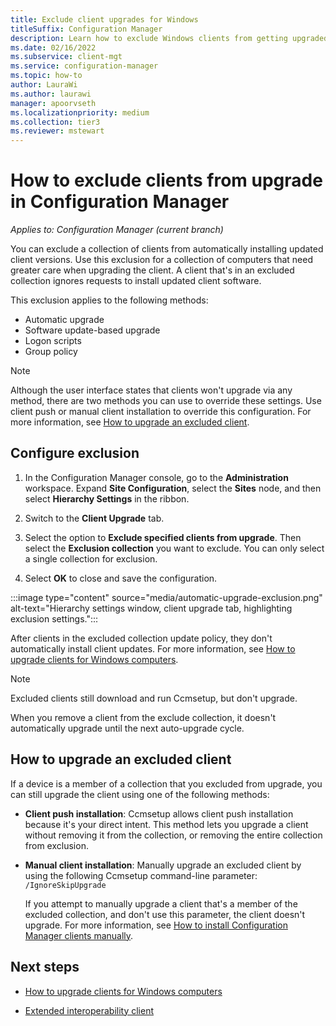 ```yaml
---
title: Exclude client upgrades for Windows
titleSuffix: Configuration Manager
description: Learn how to exclude Windows clients from getting upgraded in Configuration Manager.
ms.date: 02/16/2022
ms.subservice: client-mgt
ms.service: configuration-manager
ms.topic: how-to
author: LauraWi
ms.author: laurawi
manager: apoorvseth
ms.localizationpriority: medium
ms.collection: tier3
ms.reviewer: mstewart
---
```


# How to exclude clients from upgrade in Configuration Manager

*Applies to: Configuration Manager (current branch)*

You can exclude a collection of clients from automatically installing updated client versions. Use this exclusion for a collection of computers that need greater care when upgrading the client. A client that's in an excluded collection ignores requests to install updated client software.

This exclusion applies to the following methods:

- Automatic upgrade
- Software update-based upgrade
- Logon scripts
- Group policy

> [!NOTE]
> Although the user interface states that clients won't upgrade via any method, there are two methods you can use to override these settings. Use client push or manual client installation to override this configuration. For more information, see [How to upgrade an excluded client](#how-to-upgrade-an-excluded-client).

## Configure exclusion

1. In the Configuration Manager console, go to the **Administration** workspace. Expand **Site Configuration**, select the **Sites** node, and then select **Hierarchy Settings** in the ribbon.

2. Switch to the **Client Upgrade** tab.

3. Select the option to **Exclude specified clients from upgrade**. Then select the **Exclusion collection** you want to exclude. You can only select a single collection for exclusion.

4. Select **OK** to close and save the configuration.

:::image type="content" source="media/automatic-upgrade-exclusion.png" alt-text="Hierarchy settings window, client upgrade tab, highlighting exclusion settings.":::

After clients in the excluded collection update policy, they don't automatically install client updates. For more information, see [How to upgrade clients for Windows computers](upgrade-clients-for-windows-computers.md).

> [!NOTE]
> Excluded clients still download and run Ccmsetup, but don't upgrade.

When you remove a client from the exclude collection, it doesn't automatically upgrade until the next auto-upgrade cycle.

## How to upgrade an excluded client

If a device is a member of a collection that you excluded from upgrade, you can still upgrade the client using one of the following methods:

- **Client push installation**: Ccmsetup allows client push installation because it's your direct intent. This method lets you upgrade a client without removing it from the collection, or removing the entire collection from exclusion.

- **Manual client installation**: Manually upgrade an excluded client by using the following Ccmsetup command-line parameter: `/IgnoreSkipUpgrade`

    If you attempt to manually upgrade a client that's a member of the excluded collection, and don't use this parameter, the client doesn't upgrade. For more information, see [How to install Configuration Manager clients manually](../../deploy/deploy-clients-to-windows-computers.md#BKMK_Manual).

## Next steps

- [How to upgrade clients for Windows computers](upgrade-clients-for-windows-computers.md)

- [Extended interoperability client](../../../understand/interoperability-client.md)
